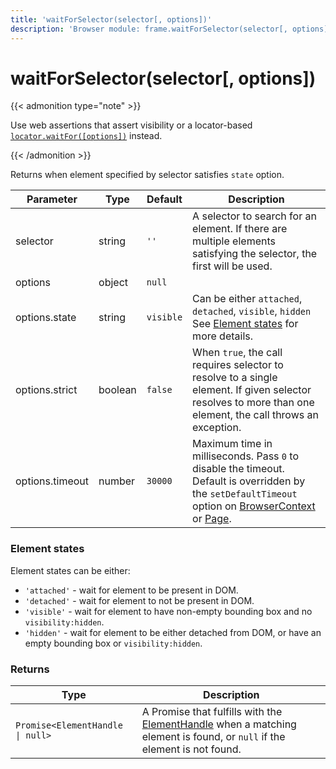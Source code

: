 ```yaml
---
title: 'waitForSelector(selector[, options])'
description: 'Browser module: frame.waitForSelector(selector[, options]) method'
---
```


# waitForSelector(selector[, options])

{{< admonition type="note" >}}

Use web assertions that assert visibility or a locator-based [`locator.waitFor([options])`](https://grafana.com/docs/k6/<K6_VERSION>/javascript-api/k6-browser/locator/waitfor/) instead.

{{< /admonition >}}

Returns when element specified by selector satisfies `state` option.

<TableWithNestedRows>

| Parameter       | Type    | Default   | Description                                                                                                                                                                                                                                                                                                         |
| --------------- | ------- | --------- | ------------------------------------------------------------------------------------------------------------------------------------------------------------------------------------------------------------------------------------------------------------------------------------------------------------------- |
| selector        | string  | `''`      | A selector to search for an element. If there are multiple elements satisfying the selector, the first will be used.                                                                                                                                                                                                |
| options         | object  | `null`    |                                                                                                                                                                                                                                                                                                                     |
| options.state   | string  | `visible` | Can be either `attached`, `detached`, `visible`, `hidden` See [Element states](#element-states) for more details.                                                                                                                                                                                                   |
| options.strict  | boolean | `false`   | When `true`, the call requires selector to resolve to a single element. If given selector resolves to more than one element, the call throws an exception.                                                                                                                                                          |
| options.timeout | number  | `30000`   | Maximum time in milliseconds. Pass `0` to disable the timeout. Default is overridden by the `setDefaultTimeout` option on [BrowserContext](https://grafana.com/docs/k6/<K6_VERSION>/javascript-api/k6-browser/browsercontext/) or [Page](https://grafana.com/docs/k6/<K6_VERSION>/javascript-api/k6-browser/page/). |

</TableWithNestedRows>

### Element states

Element states can be either:

- `'attached'` - wait for element to be present in DOM.
- `'detached'` - wait for element to not be present in DOM.
- `'visible'` - wait for element to have non-empty bounding box and no `visibility:hidden`.
- `'hidden'` - wait for element to be either detached from DOM, or have an empty bounding box or `visibility:hidden`.

### Returns

| Type                             | Description                                                                                                                                                                                             |
| -------------------------------- | ------------------------------------------------------------------------------------------------------------------------------------------------------------------------------------------------------- |
| `Promise<ElementHandle \| null>` | A Promise that fulfills with the [ElementHandle](https://grafana.com/docs/k6/<K6_VERSION>/javascript-api/k6-browser/keyboard/) when a matching element is found, or `null` if the element is not found. |
